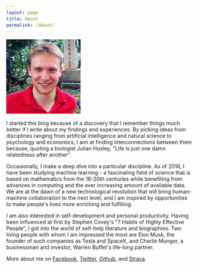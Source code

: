 ```yaml
---
layout: page
title: About
permalink: /about/
---
```


![Dmitri Lihhatsov](/images/me.png "Dmitri Lihhatsov")

I started this blog because of a discovery that I remember things much better if I write about my findings and experiences. By picking ideas from disciplines ranging from artificial intelligence and natural science to psychology and economics, I aim at finding interconnections between them because, quoting a biologist Julian Huxley, "Life is just one damn relatedness after another".

Occasionally, I make a deep dive into a particular discipline. As of 2016, I have been studying machine learning - a fascinating field of science that is based on mathematics from the 18-20th centuries while benefiting from advances in computing and the ever increasing amount of available data. We are at the dawn of a new technological revolution that will bring human-machine collaboration to the next level, and I am inspired by opportunities to make people's lives more enriching and fulfilling.

I am also interested in self-development and personal productivity. Having been influenced at first by Stephen Covey's "7 Habits of Highly Effective People", I got into the world of self-help literature and biographies. Two living people with whom I am impressed the most are Elon Musk, the founder of such companies as Tesla and SpaceX, and Charlie Munger, a businessman and investor, Warren Buffet's life-long partner.

More about me on [Facebook](https://www.facebook.com/dmitri.lihhatsov), [Twitter](https://www.twitter.com/dmlih), [Github](https://www.github.com/dlihhats), and [Strava](https://www.strava.com/athletes/dmlih).
